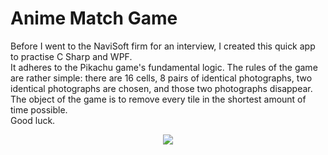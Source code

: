 # Anime Match Game

Before I went to the NaviSoft firm for an interview, I created this quick app to practise C Sharp and WPF.  
It adheres to the Pikachu game's fundamental logic. The rules of the game are rather simple: there are 16 cells, 
8 pairs of identical photographs, two identical photographs are chosen, and those two photographs disappear.  
The object of the game is to remove every tile in the shortest amount of time possible.  
Good luck.

<p align="center">
  <img src="https://github.com/nosensemlem/anime-match-game/assets/140367826/0ff2bda2-724a-452a-ba29-9f68544fce82">
</p>

